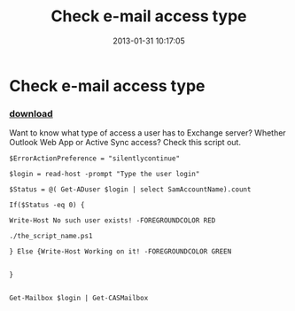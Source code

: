﻿---
pid:            3924
poster:         Osnilton K M
title:          Check e-mail access type
date:           2013-01-31 10:17:05
format:         posh
parent:         0
parent:         0

---

# Check e-mail access type

### [download](3924.ps1)

Want to know what type of access a user has to Exchange server?
Whether Outlook Web App or Active Sync access?
Check this script out.

```posh
$ErrorActionPreference = "silentlycontinue"

$login = read-host -prompt "Type the user login"

$Status = @( Get-ADuser $login | select SamAccountName).count 

If($Status -eq 0) {

Write-Host No such user exists! -FOREGROUNDCOLOR RED

./the_script_name.ps1

} Else {Write-Host Working on it! -FOREGROUNDCOLOR GREEN

 
}


Get-Mailbox $login | Get-CASMailbox
```
